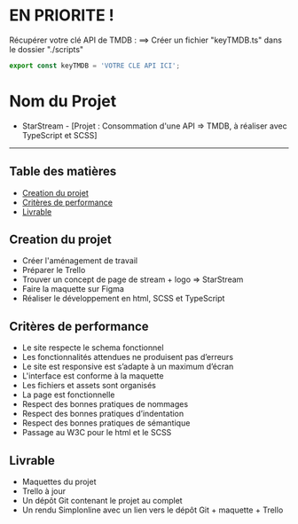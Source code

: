 # EN PRIORITE !
Récupérer votre clé API de TMDB :
==> Créer un fichier "keyTMDB.ts" dans le dossier "./scripts"
```ts
export const keyTMDB = 'VOTRE CLE API ICI';
```


# Nom du Projet

- StarStream -
[Projet : Consommation d'une API => TMDB, à réaliser avec TypeScript et SCSS]
---
## Table des matières

- [Creation du projet](#Creation)
- [Critères de performance](#Critères)
- [Livrable](#Livrable)

## Creation du projet

- Créer l'aménagement de travail
- Préparer le Trello
- Trouver un concept de page de stream + logo => StarStream
- Faire la maquette sur Figma
- Réaliser le développement en html, SCSS et TypeScript

## Critères de performance

- Le site respecte le schema fonctionnel
- Les fonctionnalités attendues ne produisent pas d’erreurs
- Le site est responsive est s’adapte à un maximum d’écran
- L'interface est conforme à la maquette
- Les fichiers et assets sont organisés
- La page est fonctionnelle
- Respect des bonnes pratiques de nommages
- Respect des bonnes pratiques d’indentation
- Respect des bonnes pratiques de sémantique
- Passage au W3C pour le html et le SCSS

## Livrable

- Maquettes du projet
- Trello à jour
- Un dépôt Git contenant le projet au complet
- Un rendu Simplonline avec un lien vers le dépôt Git + maquette + Trello
